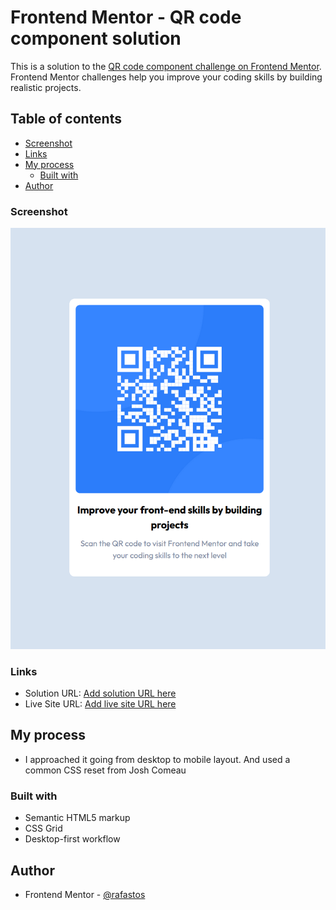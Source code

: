 # Frontend Mentor - QR code component solution

This is a solution to the [QR code component challenge on Frontend Mentor](https://www.frontendmentor.io/challenges/qr-code-component-iux_sIO_H). Frontend Mentor challenges help you improve your coding skills by building realistic projects.

## Table of contents

- [Screenshot](#screenshot)
- [Links](#links)
- [My process](#my-process)
  - [Built with](#built-with)
- [Author](#author)

### Screenshot

![](./screenshot.png)

### Links

- Solution URL: [Add solution URL here](https://your-solution-url.com)
- Live Site URL: [Add live site URL here](https://your-live-site-url.com)

## My process

- I approached it going from desktop to mobile layout. And used a common CSS reset from Josh Comeau

### Built with

- Semantic HTML5 markup
- CSS Grid
- Desktop-first workflow

## Author

- Frontend Mentor - [@rafastos](https://www.frontendmentor.io/profile/rafastos)

